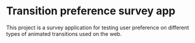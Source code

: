 # Transition preference survey app

This project is a survey application for testing user preference on different types of animated transitions used on the web.
